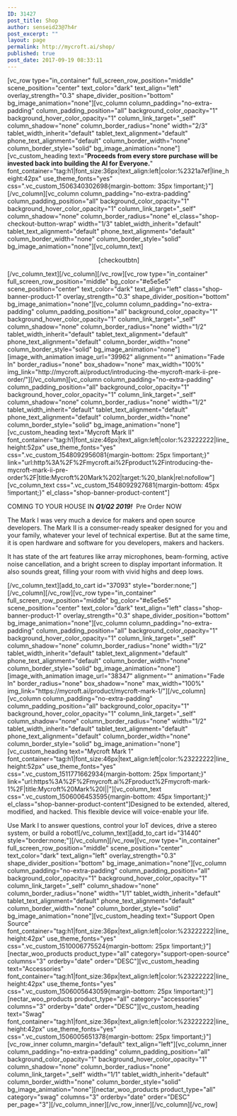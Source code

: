 ```yaml
---
ID: 31427
post_title: Shop
author: senseid23@7h4r
post_excerpt: ""
layout: page
permalink: http://mycroft.ai/shop/
published: true
post_date: 2017-09-19 08:33:11
---
```

[vc_row type="in_container" full_screen_row_position="middle" scene_position="center" text_color="dark" text_align="left" overlay_strength="0.3" shape_divider_position="bottom" bg_image_animation="none"][vc_column column_padding="no-extra-padding" column_padding_position="all" background_color_opacity="1" background_hover_color_opacity="1" column_link_target="_self" column_shadow="none" column_border_radius="none" width="2/3" tablet_width_inherit="default" tablet_text_alignment="default" phone_text_alignment="default" column_border_width="none" column_border_style="solid" bg_image_animation="none"][vc_custom_heading text="<strong>Proceeds from every store purchase will be invested back into building the AI for Everyone.</strong>" font_container="tag:h1|font_size:36px|text_align:left|color:%2321a7ef|line_height:42px" use_theme_fonts="yes" css=".vc_custom_1506340302698{margin-bottom: 35px !important;}"][/vc_column][vc_column column_padding="no-extra-padding" column_padding_position="all" background_color_opacity="1" background_hover_color_opacity="1" column_link_target="_self" column_shadow="none" column_border_radius="none" el_class="shop-checkout-button-wrap" width="1/3" tablet_width_inherit="default" tablet_text_alignment="default" phone_text_alignment="default" column_border_width="none" column_border_style="solid" bg_image_animation="none"][vc_column_text]
<p style="text-align: center;">[checkoutbtn]</p>
[/vc_column_text][/vc_column][/vc_row][vc_row type="in_container" full_screen_row_position="middle" bg_color="#e5e5e5" scene_position="center" text_color="dark" text_align="left" class="shop-banner-product-1" overlay_strength="0.3" shape_divider_position="bottom" bg_image_animation="none"][vc_column column_padding="no-extra-padding" column_padding_position="all" background_color_opacity="1" background_hover_color_opacity="1" column_link_target="_self" column_shadow="none" column_border_radius="none" width="1/2" tablet_width_inherit="default" tablet_text_alignment="default" phone_text_alignment="default" column_border_width="none" column_border_style="solid" bg_image_animation="none"][image_with_animation image_url="39962" alignment="" animation="Fade In" border_radius="none" box_shadow="none" max_width="100%" img_link="http://mycroft.ai/product/introducing-the-mycroft-mark-ii-pre-order/"][/vc_column][vc_column column_padding="no-extra-padding" column_padding_position="all" background_color_opacity="1" background_hover_color_opacity="1" column_link_target="_self" column_shadow="none" column_border_radius="none" width="1/2" tablet_width_inherit="default" tablet_text_alignment="default" phone_text_alignment="default" column_border_width="none" column_border_style="solid" bg_image_animation="none"][vc_custom_heading text="Mycroft Mark II" font_container="tag:h1|font_size:46px|text_align:left|color:%23222222|line_height:52px" use_theme_fonts="yes" css=".vc_custom_1548092956081{margin-bottom: 25px !important;}" link="url:http%3A%2F%2Fmycroft.ai%2Fproduct%2Fintroducing-the-mycroft-mark-ii-pre-order%2F|title:Mycroft%20Mark%202|target:%20_blank|rel:nofollow"][vc_column_text css=".vc_custom_1548092927681{margin-bottom: 45px !important;}" el_class="shop-banner-product-content"]
<div class="woocommerce-product-details__short-description">

COMING TO YOUR HOUSE IN <em><strong>Q1/Q2 2019!</strong></em>  Pre Order NOW

The Mark I was very much a device for makers and open source developers. The Mark II is a consumer-ready speaker designed for you and your family, whatever your level of technical expertise. But at the same time, it is open hardware and software for you developers, makers and hackers.
<div>

It has state of the art features like array microphones, beam-forming, active noise cancellation, and a bright screen to display important information. It also sounds great, filling your room with vivid highs and deep lows.

</div>
</div>
[/vc_column_text][add_to_cart id="37093" style="border:none;"][/vc_column][/vc_row][vc_row type="in_container" full_screen_row_position="middle" bg_color="#e5e5e5" scene_position="center" text_color="dark" text_align="left" class="shop-banner-product-1" overlay_strength="0.3" shape_divider_position="bottom" bg_image_animation="none"][vc_column column_padding="no-extra-padding" column_padding_position="all" background_color_opacity="1" background_hover_color_opacity="1" column_link_target="_self" column_shadow="none" column_border_radius="none" width="1/2" tablet_width_inherit="default" tablet_text_alignment="default" phone_text_alignment="default" column_border_width="none" column_border_style="solid" bg_image_animation="none"][image_with_animation image_url="38347" alignment="" animation="Fade In" border_radius="none" box_shadow="none" max_width="100%" img_link="https://mycroft.ai/product/mycroft-mark-1/"][/vc_column][vc_column column_padding="no-extra-padding" column_padding_position="all" background_color_opacity="1" background_hover_color_opacity="1" column_link_target="_self" column_shadow="none" column_border_radius="none" width="1/2" tablet_width_inherit="default" tablet_text_alignment="default" phone_text_alignment="default" column_border_width="none" column_border_style="solid" bg_image_animation="none"][vc_custom_heading text="Mycroft Mark 1" font_container="tag:h1|font_size:46px|text_align:left|color:%23222222|line_height:52px" use_theme_fonts="yes" css=".vc_custom_1511771662934{margin-bottom: 25px !important;}" link="url:https%3A%2F%2Fmycroft.ai%2Fproduct%2Fmycroft-mark-1%2F|title:Mycroft%20Mark%20I||"][vc_column_text css=".vc_custom_1506006453595{margin-bottom: 45px !important;}" el_class="shop-banner-product-content"]Designed to be extended, altered, modified, and hacked. This flexible device will voice-enable your life.

Use Mark I to answer questions, control your loT devices, drive a stereo system, or build a robot![/vc_column_text][add_to_cart id="31440" style="border:none;"][/vc_column][/vc_row][vc_row type="in_container" full_screen_row_position="middle" scene_position="center" text_color="dark" text_align="left" overlay_strength="0.3" shape_divider_position="bottom" bg_image_animation="none"][vc_column column_padding="no-extra-padding" column_padding_position="all" background_color_opacity="1" background_hover_color_opacity="1" column_link_target="_self" column_shadow="none" column_border_radius="none" width="1/1" tablet_width_inherit="default" tablet_text_alignment="default" phone_text_alignment="default" column_border_width="none" column_border_style="solid" bg_image_animation="none"][vc_custom_heading text="Support Open Source" font_container="tag:h1|font_size:36px|text_align:left|color:%23222222|line_height:42px" use_theme_fonts="yes" css=".vc_custom_1510006775524{margin-bottom: 25px !important;}"][nectar_woo_products product_type="all" category="support-open-source" columns="3" orderby="date" order="DESC"][vc_custom_heading text="Accessories" font_container="tag:h1|font_size:36px|text_align:left|color:%23222222|line_height:42px" use_theme_fonts="yes" css=".vc_custom_1506005643059{margin-bottom: 25px !important;}"][nectar_woo_products product_type="all" category="accessories" columns="3" orderby="date" order="DESC"][vc_custom_heading text="Swag" font_container="tag:h1|font_size:36px|text_align:left|color:%23222222|line_height:42px" use_theme_fonts="yes" css=".vc_custom_1506005651378{margin-bottom: 25px !important;}"][vc_row_inner column_margin="default" text_align="left"][vc_column_inner column_padding="no-extra-padding" column_padding_position="all" background_color_opacity="1" background_hover_color_opacity="1" column_shadow="none" column_border_radius="none" column_link_target="_self" width="1/1" tablet_width_inherit="default" column_border_width="none" column_border_style="solid" bg_image_animation="none"][nectar_woo_products product_type="all" category="swag" columns="3" orderby="date" order="DESC" per_page="3"][/vc_column_inner][/vc_row_inner][/vc_column][/vc_row]